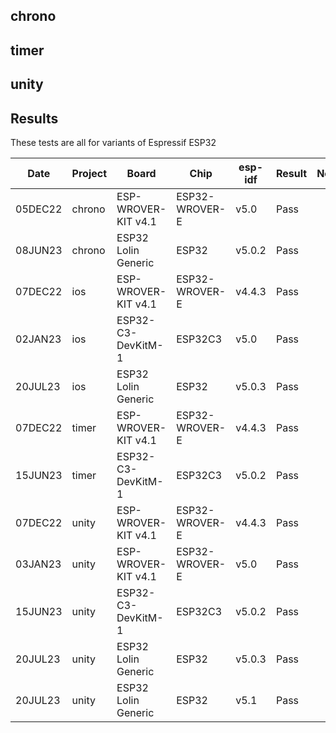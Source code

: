 ## chrono

## timer

## unity

## Results

These tests are all for variants of Espressif ESP32

|   Date  | Project  | Board                | Chip           | esp-idf  | Result | Notes |
| ------- | -------- | -------------------- | -------------- | -------  | ------ | ----- |
| 05DEC22 | chrono   | ESP-WROVER-KIT v4.1  | ESP32-WROVER-E | v5.0     | Pass   |
| 08JUN23 | chrono   | ESP32 Lolin Generic  | ESP32          | v5.0.2   | Pass   |
| 07DEC22 | ios      | ESP-WROVER-KIT v4.1  | ESP32-WROVER-E | v4.4.3   | Pass   |
| 02JAN23 | ios      | ESP32-C3-DevKitM-1   | ESP32C3        | v5.0     | Pass   | 
| 20JUL23 | ios      | ESP32 Lolin Generic  | ESP32          | v5.0.3   | Pass   |
| 07DEC22 | timer    | ESP-WROVER-KIT v4.1  | ESP32-WROVER-E | v4.4.3   | Pass   |
| 15JUN23 | timer    | ESP32-C3-DevKitM-1   | ESP32C3        | v5.0.2   | Pass   |
| 07DEC22 | unity    | ESP-WROVER-KIT v4.1  | ESP32-WROVER-E | v4.4.3   | Pass   |
| 03JAN23 | unity    | ESP-WROVER-KIT v4.1  | ESP32-WROVER-E | v5.0     | Pass   |
| 15JUN23 | unity    | ESP32-C3-DevKitM-1   | ESP32C3        | v5.0.2   | Pass   |
| 20JUL23 | unity    | ESP32 Lolin Generic  | ESP32          | v5.0.3   | Pass   |
| 20JUL23 | unity    | ESP32 Lolin Generic  | ESP32          | v5.1     | Pass   |

